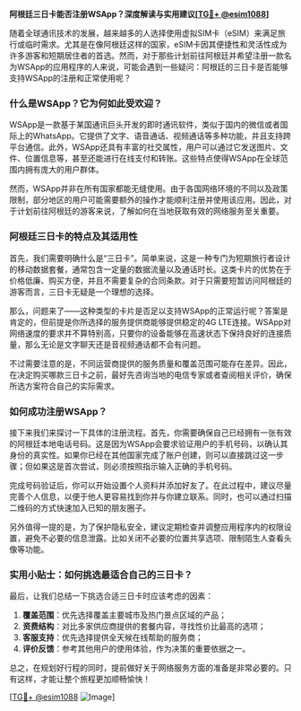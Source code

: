 **阿根廷三日卡能否注册WSApp？深度解读与实用建议[[TG💪+ @esim1088](https://t.me/s/esim1088)]**

随着全球通讯技术的发展，越来越多的人选择使用虚拟SIM卡（eSIM）来满足旅行或临时需求。尤其是在像阿根廷这样的国家，eSIM卡因其便捷性和灵活性成为许多游客和短期居住者的首选。然而，对于那些计划前往阿根廷并希望注册一款名为WSApp的应用程序的人来说，可能会遇到一些疑问：阿根廷的三日卡是否能够支持WSApp的注册和正常使用呢？

### 什么是WSApp？它为何如此受欢迎？

WSApp是一款基于某国通讯巨头开发的即时通讯软件，类似于国内的微信或者国际上的WhatsApp。它提供了文字、语音通话、视频通话等多种功能，并且支持跨平台通信。此外，WSApp还具有丰富的社交属性，用户可以通过它发送图片、文件、位置信息等，甚至还能进行在线支付和转账。这些特点使得WSApp在全球范围内拥有庞大的用户群体。

然而，WSApp并非在所有国家都能无缝使用。由于各国网络环境的不同以及政策限制，部分地区的用户可能需要额外的操作才能顺利注册并使用该应用。因此，对于计划前往阿根廷的游客来说，了解如何在当地获取有效的网络服务至关重要。

### 阿根廷三日卡的特点及其适用性

首先，我们需要明确什么是“三日卡”。简单来说，这是一种专门为短期旅行者设计的移动数据套餐，通常包含一定量的数据流量以及通话时长。这类卡片的优势在于价格低廉、购买方便，并且不需要复杂的合同条款。对于只需要短暂访问阿根廷的游客而言，三日卡无疑是一个理想的选择。

那么，问题来了——这种类型的卡片是否足以支持WSApp的正常运行呢？答案是肯定的，但前提是你所选择的服务提供商能够提供稳定的4G LTE连接。WSApp对网络速度的要求并不算特别高，只要你的设备能够在高速状态下保持良好的连接质量，那么无论是文字聊天还是音视频通话都不会有问题。

不过需要注意的是，不同运营商提供的服务质量和覆盖范围可能存在差异。因此，在决定购买哪款三日卡之前，最好先咨询当地的电信专家或者查阅相关评价，确保所选方案符合自己的实际需求。

### 如何成功注册WSApp？

接下来我们来探讨一下具体的注册流程。首先，你需要确保自己已经拥有一张有效的阿根廷本地电话号码。这是因为WSApp会要求验证用户的手机号码，以确认其身份的真实性。如果你已经在其他国家完成了账户创建，则可以直接跳过这一步骤；但如果这是首次尝试，则必须按照指示输入正确的手机号码。

完成号码验证后，你可以开始设置个人资料并添加好友了。在此过程中，建议尽量完善个人信息，以便于他人更容易找到你并与你建立联系。同时，也可以通过扫描二维码的方式快速加入已知的朋友圈子。

另外值得一提的是，为了保护隐私安全，建议定期检查并调整应用程序内的权限设置，避免不必要的信息泄露。比如关闭不必要的位置共享选项、限制陌生人查看头像等功能。

### 实用小贴士：如何挑选最适合自己的三日卡？

最后，让我们总结一下挑选合适三日卡时应该考虑的因素：

1. **覆盖范围**：优先选择覆盖主要城市及热门景点区域的产品；
2. **资费结构**：对比多家供应商提供的套餐内容，寻找性价比最高的选项；
3. **客服支持**：优先选择提供全天候在线帮助的服务商；
4. **评价反馈**：参考其他用户的使用体验，作为决策的重要依据之一。

总之，在规划好行程的同时，提前做好关于网络服务方面的准备是非常必要的。只有这样，才能让整个旅程更加顺畅愉快！

[[TG💪+ @esim1088](https://t.me/s/esim1088) ![Image](https://i.postimg.cc/4NQfJmqS/Snipaste-2025-05-13-00-14-12.png)]
